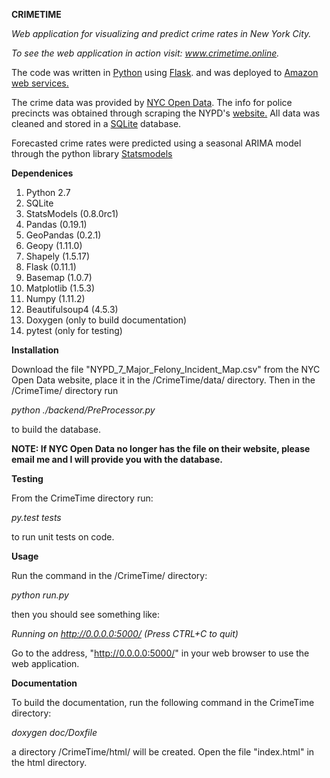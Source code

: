 **CRIMETIME**

*Web application for visualizing and predict crime rates in New York City.*

*To see the web application in action visit: www.crimetime.online.*

The code was written in <a href="https://www.python.org/"> Python</a> 
using <a href="http://flask.pocoo.org/"> Flask</a>. 
and was deployed to <a href="https://aws.amazon.com/"> Amazon web services.</a>

The crime data was provided by <a href="https://nycopendata.socrata.com/"> NYC Open Data</a>. The info for police precincts was obtained through scraping the NYPD's 
<a href="http://www.nyc.gov/html/nypd/html/home/precincts.shtml"> website.</a> All data was cleaned and stored in a <a href="https://sqlite.org/">SQLite</a> database.

Forecasted crime rates were predicted using a seasonal ARIMA model through the python
library <a href="http://statsmodels.sourceforge.net/"> Statsmodels</a>


**Dependenices**

1. Python 2.7
2. SQLite
3. StatsModels (0.8.0rc1)
4. Pandas (0.19.1)
5. GeoPandas (0.2.1)
6. Geopy (1.11.0)
7. Shapely (1.5.17)
8. Flask (0.11.1)
9. Basemap (1.0.7)
10. Matplotlib (1.5.3)
12. Numpy (1.11.2)
13. Beautifulsoup4 (4.5.3)
14. Doxygen (only to build documentation)
15. pytest (only for testing)

**Installation**

Download the file "NYPD_7_Major_Felony_Incident_Map.csv" from the NYC Open Data website, 
place it in the /CrimeTime/data/ directory. Then in the /CrimeTime/ directory run 

*python ./backend/PreProcessor.py*

to build the database.


**NOTE: If NYC Open Data no longer has the file on their website, please email me and I will provide you with the database.**


**Testing**

From the CrimeTime directory run:

*py.test tests*

to run unit tests on code.


**Usage**

Run the command in the /CrimeTime/ directory:

*python run.py*

then you should see something like:

*Running on http://0.0.0.0:5000/ (Press CTRL+C to quit)*

Go to the address, "http://0.0.0.0:5000/" in your web browser to use the web application.

**Documentation**

To build the documentation, run the following command in the CrimeTime directory:

*doxygen doc/Doxfile*

a directory /CrimeTime/html/ will be created.  Open the file "index.html" in the html directory.





